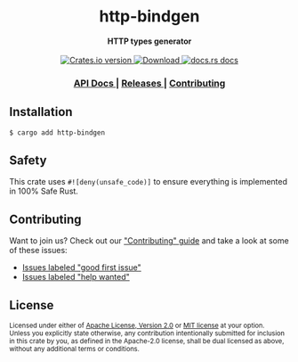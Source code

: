 <h1 align="center">http-bindgen</h1>
<div align="center">
  <strong>
    HTTP types generator
  </strong>
</div>

<br />

<div align="center">
  <!-- Crates version -->
  <a href="https://crates.io/crates/http-bindgen">
    <img src="https://img.shields.io/crates/v/http-bindgen.svg?style=flat-square"
    alt="Crates.io version" />
  </a>
  <!-- Downloads -->
  <a href="https://crates.io/crates/http-bindgen">
    <img src="https://img.shields.io/crates/d/http-bindgen.svg?style=flat-square"
      alt="Download" />
  </a>
  <!-- docs.rs docs -->
  <a href="https://docs.rs/http-bindgen">
    <img src="https://img.shields.io/badge/docs-latest-blue.svg?style=flat-square"
      alt="docs.rs docs" />
  </a>
</div>

<div align="center">
  <h3>
    <a href="https://docs.rs/http-bindgen">
      API Docs
    </a>
    <span> | </span>
    <a href="https://github.com/yoshuawuyts/wasm-http-tools/releases">
      Releases
    </a>
    <span> | </span>
    <a href="https://github.com/yoshuawuyts/wasm-http-tools/blob/master.github/CONTRIBUTING.md">
      Contributing
    </a>
  </h3>
</div>

## Installation
```sh
$ cargo add http-bindgen
```

## Safety
This crate uses ``#![deny(unsafe_code)]`` to ensure everything is implemented in
100% Safe Rust.

## Contributing
Want to join us? Check out our ["Contributing" guide][contributing] and take a
look at some of these issues:

- [Issues labeled "good first issue"][good-first-issue]
- [Issues labeled "help wanted"][help-wanted]

[contributing]: https://github.com/yoshuawuyts/wasm-http-tools/blob/master.github/CONTRIBUTING.md
[good-first-issue]: https://github.com/yoshuawuyts/wasm-http-tools/labels/good%20first%20issue
[help-wanted]: https://github.com/yoshuawuyts/wasm-http-tools/labels/help%20wanted

## License

<sup>
Licensed under either of <a href="LICENSE-APACHE">Apache License, Version
2.0</a> or <a href="LICENSE-MIT">MIT license</a> at your option.
</sup>

<br/>

<sub>
Unless you explicitly state otherwise, any contribution intentionally submitted
for inclusion in this crate by you, as defined in the Apache-2.0 license, shall
be dual licensed as above, without any additional terms or conditions.
</sub>

